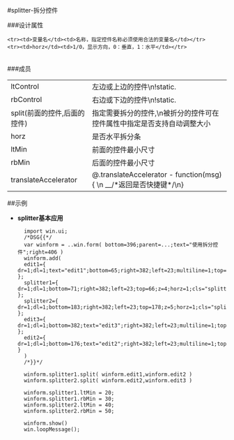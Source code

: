 #splitter-拆分控件

###设计属性
<table>

	<tr><td>变量名</td><td>名称，指定控件名称必须使用合法的变量名</td></tr>
	<tr><td>horz</td><td>1/0，显示方向，0：垂直，1：水平</td></tr>
</table>

###成员
<table>
	<tr><td>ltControl</td><td>左边或上边的控件\n!static.</td></tr>
	<tr><td>rbControl</td><td>右边或下边的控件\n!static.</td></tr>
	<tr><td>split(前面的控件,后面的控件)</td><td>指定需要拆分的控件,\n被折分的控件可在控件属性中指定是否支持自动调整大小</td></tr>
	<tr><td>horz</td><td>是否水平拆分条</td></tr>
	<tr><td>ltMin</td><td>前面的控件最小尺寸</td></tr>
	<tr><td>rbMin</td><td>后面的控件最小尺寸</td></tr>
	<tr><td>translateAccelerator</td><td>@.translateAccelerator - function(msg){ \n	__/*返回是否快捷键*/\n} </td></tr>
</table>

##示例

* **splitter基本应用**

		import win.ui;
		/*DSG{{*/
		var winform = ..win.form( bottom=396;parent=...;text="使用拆分控件";right=406 )
		winform.add( 
		edit1={ dr=1;dl=1;text="edit1";bottom=65;right=382;left=23;multiline=1;top=12;z=1;edge=1;cls="edit" };
		splitter1={ dr=1;dl=1;bottom=71;right=382;left=23;top=66;z=4;horz=1;cls="splitter" };
		splitter2={ dr=1;dl=1;bottom=183;right=382;left=23;top=178;z=5;horz=1;cls="splitter" };
		edit3={ dr=1;dl=1;bottom=382;text="edit3";right=382;left=23;multiline=1;top=185;z=3;db=1;edge=1;cls="edit" };
		edit2={ dr=1;dl=1;bottom=176;text="edit2";right=382;left=23;multiline=1;top=72;z=2;ah=1;edge=1;cls="edit" }
		)
		/*}}*/

		winform.splitter1.split( winform.edit1,winform.edit2 )
		winform.splitter2.split( winform.edit2,winform.edit3 ) 

		winform.splitter1.ltMin = 20;
		winform.splitter1.rbMin = 30;
		winform.splitter2.ltMin = 40;
		winform.splitter2.rbMin = 50;

		winform.show() 
		win.loopMessage();

